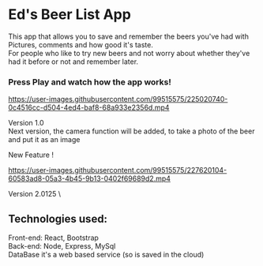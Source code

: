 # Ed's Beer List App

This app that allows you to save and remember the beers you've had with Pictures, comments and how good it's taste. \
For people who like to try new beers and not worry about whether they've had it before or not and remember later.

### Press Play and watch how the app works! 







https://user-images.githubusercontent.com/99515575/225020740-0c4516cc-d504-4ed4-baf8-68a933e2356d.mp4






Version 1.0 \
Next version, the camera function will be added, to take a photo of the beer and put it as an image





New Feature !


https://user-images.githubusercontent.com/99515575/227620104-60583ad8-05a3-4b45-9b13-0402f69689d2.mp4

Version 2.0125 \



## Technologies used:
Front-end: React, Bootstrap \
Back-end: Node, Express, MySql \
DataBase it's a web based service (so is saved in the cloud) 







